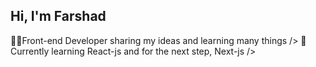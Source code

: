 ## Hi, I'm Farshad

👨‍💻Front-end Developer sharing my ideas and learning many things />
🎨Currently learning React-js and for the next step, Next-js />
<!--
**fshd1-front/fshd1-front** is a ✨ _special_ ✨ repository because its `README.md` (this file) appears on your GitHub profile.

Here are some ideas to get you started:

- 🔭 I’m currently working on ...
- 🌱 I’m currently learning ...
- 👯 I’m looking to collaborate on ...
- 🤔 I’m looking for help with ...
- 💬 Ask me about ...
- 📫 How to reach me: ...
- 😄 Pronouns: ...
- ⚡ Fun fact: ...
-->
